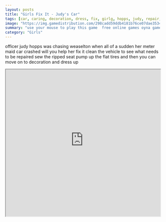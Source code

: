 ```yaml
---
layout: posts
title: "Girls Fix It - Judy's Car"
tags: [car, caring, decoration, dress, fix, girlg, hopps, judy, repair, simulation, workshop, zootopia, meter, maid, free, online, games, oyna, game, free, games, play, play, games]
image: "https://img.gamedistribution.com/298cadd59ddb4181b76ce07dae353444.jpg"
summary: "use your mouse to play this game  free online games oyna game free games play play games"
category: "Girls"
---
```


officer judy hopps was chasing weaselton when all of a sudden her meter maid car crashed will you help her fix it clean the vehicle to see what needs to be repaired sew the ripped seat pump up the flat tires and then you can move on to decoration and dress up

<iframe width="100%" height="480px;" src="https://flash.gamedistribution.com?game=298cadd59ddb4181b76ce07dae353444"></iframe>
